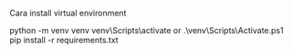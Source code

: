 Cara install virtual environment

python -m venv venv
venv\Scripts\activate or .\venv\Scripts\Activate.ps1
pip install -r requirements.txt

